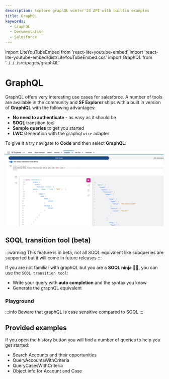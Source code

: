 ```yaml
---
description: Explore graphQL winter'24 API with builtin examples
title: GraphQL
keywords:
  - GraphQL
  - Documentation
  - Salesforce
---
```


import LiteYouTubeEmbed from 'react-lite-youtube-embed'
import 'react-lite-youtube-embed/dist/LiteYouTubeEmbed.css'
import GraphQL from '../../../src/pages/graphQL'

# GraphQL

GraphQL offers very interesting use cases for salesforce. A number of tools are available in the community and **SF Explorer** ships with a built in version of **GraphiQL** with the following advantages:
* **No need to authenticate** - as easy as it should be
* **SOQL** transition tool
* **Sample queries** to get you started  
* **LWC** Generation with the graphql `wire` adapter

To give it a try navigate to **Code** and then select **GraphQL**:

![example](./soqlTransition.png) 


## SOQL transition tool (beta)

:::warning
This feature is in beta, not all SOQL equivalent like subqueries are supported but it will come in future releases
:::

If you are not familiar with graphQL but you are a **SOQL ninja** 🥷🏿, you can use the `SOQL transition tool`:
* Write your query with **auto completion** and the syntax you know
* Generate the graphQL equivalent



### Playground



<GraphQL />

:::info
Beware that graphQL is case sensitive compared to SOQL
:::


## Provided examples
If you open the history button you will find a number of queries to help you get started:
* Search Accounts and their opportunities
* QueryAccountsWithCriteria
* QueryCasesWithCriteria
* Object info for Account and Case

<LiteYouTubeEmbed
              id="8kOW8amHmPI"
              params="autoplay=1&autohide=1&showinfo=0&rel=0"
              title="Security"
              poster="maxresdefault"
              webp
            />
